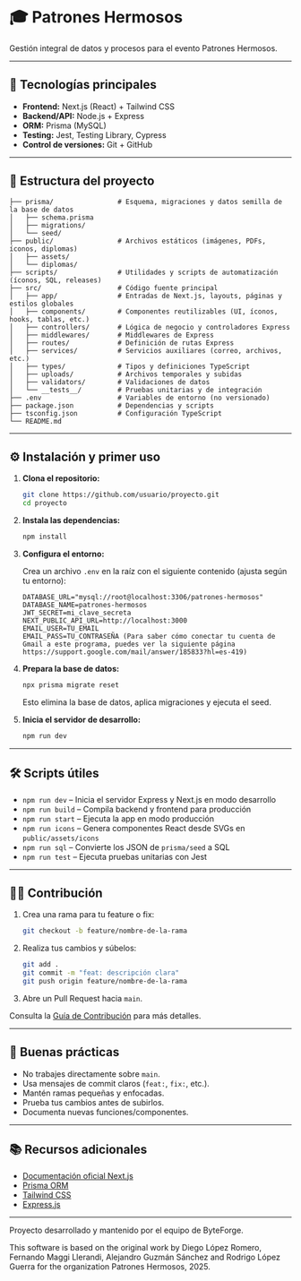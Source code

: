 # 🎓 Patrones Hermosos

Gestión integral de datos y procesos para el evento Patrones Hermosos.

---

## 🚀 Tecnologías principales

- **Frontend:** Next.js (React) + Tailwind CSS
- **Backend/API:** Node.js + Express
- **ORM:** Prisma (MySQL)
- **Testing:** Jest, Testing Library, Cypress
- **Control de versiones:** Git + GitHub

---

## 📁 Estructura del proyecto

```
├── prisma/                # Esquema, migraciones y datos semilla de la base de datos
│   ├── schema.prisma
│   ├── migrations/
│   └── seed/
├── public/                # Archivos estáticos (imágenes, PDFs, íconos, diplomas)
│   ├── assets/
│   └── diplomas/
├── scripts/               # Utilidades y scripts de automatización (íconos, SQL, releases)
├── src/                   # Código fuente principal
│   ├── app/               # Entradas de Next.js, layouts, páginas y estilos globales
│   ├── components/        # Componentes reutilizables (UI, íconos, hooks, tablas, etc.)
│   ├── controllers/       # Lógica de negocio y controladores Express
│   ├── middlewares/       # Middlewares de Express
│   ├── routes/            # Definición de rutas Express
│   ├── services/          # Servicios auxiliares (correo, archivos, etc.)
│   ├── types/             # Tipos y definiciones TypeScript
│   ├── uploads/           # Archivos temporales y subidas
│   ├── validators/        # Validaciones de datos
│   └── __tests__/         # Pruebas unitarias y de integración
├── .env                   # Variables de entorno (no versionado)
├── package.json           # Dependencias y scripts
├── tsconfig.json          # Configuración TypeScript
└── README.md
```

---

## ⚙️ Instalación y primer uso

1. **Clona el repositorio:**

   ```bash
   git clone https://github.com/usuario/proyecto.git
   cd proyecto
   ```

2. **Instala las dependencias:**

   ```bash
   npm install
   ```

3. **Configura el entorno:**

   Crea un archivo `.env` en la raíz con el siguiente contenido (ajusta según tu entorno):

   ```env
   DATABASE_URL="mysql://root@localhost:3306/patrones-hermosos"
   DATABASE_NAME=patrones-hermosos
   JWT_SECRET=mi_clave_secreta
   NEXT_PUBLIC_API_URL=http://localhost:3000
   EMAIL_USER=TU_EMAIL
   EMAIL_PASS=TU_CONTRASEÑA (Para saber cómo conectar tu cuenta de Gmail a este programa, puedes ver la siguiente página https://support.google.com/mail/answer/185833?hl=es-419)
   ```

4. **Prepara la base de datos:**

   ```bash
   npx prisma migrate reset
   ```
   Esto elimina la base de datos, aplica migraciones y ejecuta el seed.

5. **Inicia el servidor de desarrollo:**

   ```bash
   npm run dev
   ```

---

## 🛠️ Scripts útiles

- `npm run dev`         – Inicia el servidor Express y Next.js en modo desarrollo
- `npm run build`       – Compila backend y frontend para producción
- `npm run start`       – Ejecuta la app en modo producción
- `npm run icons`       – Genera componentes React desde SVGs en `public/assets/icons`
- `npm run sql`         – Convierte los JSON de `prisma/seed` a SQL
- `npm run test`        – Ejecuta pruebas unitarias con Jest

---

## 🧑‍💻 Contribución

1. Crea una rama para tu feature o fix:

   ```bash
   git checkout -b feature/nombre-de-la-rama
   ```
2. Realiza tus cambios y súbelos:

   ```bash
   git add .
   git commit -m "feat: descripción clara"
   git push origin feature/nombre-de-la-rama
   ```
3. Abre un Pull Request hacia `main`.

Consulta la [Guía de Contribución](./COLABORACIÓN.md) para más detalles.

---

## 🧠 Buenas prácticas

- No trabajes directamente sobre `main`.
- Usa mensajes de commit claros (`feat:`, `fix:`, etc.).
- Mantén ramas pequeñas y enfocadas.
- Prueba tus cambios antes de subirlos.
- Documenta nuevas funciones/componentes.

---

## 📚 Recursos adicionales

- [Documentación oficial Next.js](https://nextjs.org/docs)
- [Prisma ORM](https://www.prisma.io/docs)
- [Tailwind CSS](https://tailwindcss.com/docs)
- [Express.js](https://expressjs.com/es/)

---

Proyecto desarrollado y mantenido por el equipo de ByteForge. 

This software is based on the original work by Diego López Romero, Fernando Maggi Llerandi, Alejandro Guzmán Sánchez and Rodrigo López Guerra for the organization Patrones Hermosos, 2025.
